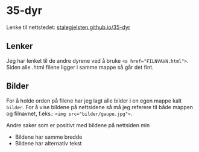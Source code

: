 # 35-dyr

Lenke til nettstedet: [stalegjelsten.github.io/35-dyr](stalegjelsten.github.io/35-dyr)

## Lenker
Jeg har lenket til de andre dyrene ved å bruke `<a href="FILNVAVN.html">`. Siden alle .html filene ligger i samme mappe så går det fint.

## Bilder
For å holde orden på filene har jeg lagt alle bilder i en egen mappe kalt `bilder`. For å vise bildene på nettsidene så må jeg referere til både mappen og filnavnet, f.eks.: `<img src="bilder/gaupe.jpg">`. 

Andre saker som er positivt med bildene på nettsiden min

- Bildene har samme bredde
- Bildene har alternativ tekst
